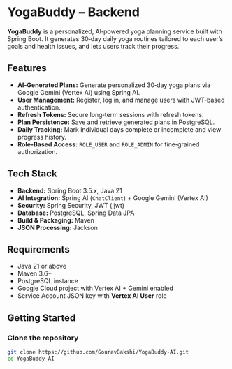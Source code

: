 # YogaBuddy – Backend

**YogaBuddy** is a personalized, AI‑powered yoga planning service built with Spring Boot. It generates 30‑day daily yoga routines tailored to each user’s goals and health issues, and lets users track their progress.

## Features

- **AI‑Generated Plans:** Generate personalized 30‑day yoga plans via Google Gemini (Vertex AI) using Spring AI.
- **User Management:** Register, log in, and manage users with JWT‑based authentication.
- **Refresh Tokens:** Secure long‑term sessions with refresh tokens.
- **Plan Persistence:** Save and retrieve generated plans in PostgreSQL.
- **Daily Tracking:** Mark individual days complete or incomplete and view progress history.
- **Role‑Based Access:** `ROLE_USER` and `ROLE_ADMIN` for fine‑grained authorization.

## Tech Stack

- **Backend:** Spring Boot 3.5.x, Java 21
- **AI Integration:** Spring AI (`ChatClient`) + Google Gemini (Vertex AI)
- **Security:** Spring Security, JWT (jjwt)
- **Database:** PostgreSQL, Spring Data JPA
- **Build & Packaging:** Maven
- **JSON Processing:** Jackson

## Requirements

- Java 21 or above
- Maven 3.6+
- PostgreSQL instance
- Google Cloud project with Vertex AI + Gemini enabled
- Service Account JSON key with **Vertex AI User** role

## Getting Started

### Clone the repository

```bash
git clone https://github.com/GouravBakshi/YogaBuddy-AI.git
cd YogaBuddy-AI
